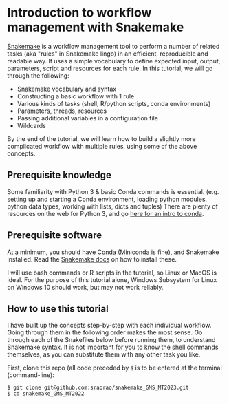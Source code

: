 # Introduction to workflow management with Snakemake

[Snakemake](https://snakemake.readthedocs.io) is a workflow management tool to perform a number of related tasks (aka "rules" in Snakemake lingo) in an 
efficient, reproducible and readable way. It uses a simple vocabulary to define expected input, output, parameters, 
script and resources for each rule. In this tutorial, we will go through the following:

- Snakemake vocabulary and syntax
- Constructing a basic workflow with 1 rule
- Various kinds of tasks (shell, R/python scripts, conda environments)
- Parameters, threads, resources
- Passing additional variables in a configuration file
- Wildcards

By the end of the tutorial, we will learn how to build a slightly more complicated workflow with multiple rules, using 
some of the above concepts. 

## Prerequisite knowledge

Some familiarity with Python 3 & basic Conda commands is essential. (e.g. setting up and starting a Conda environment, 
loading python modules, python data types, working with lists, dicts and tuples) There are plenty of resources on the 
web for Python 3, and go [here for an intro to conda](https://docs.conda.io/projects/conda/en/latest/user-guide/getting-started.html).

## Prerequisite software

At a minimum, you should have Conda (Miniconda is fine), and Snakemake installed. Read the [Snakemake docs](https://snakemake.readthedocs.io/en/v3.10.2/getting_started/installation.html)
on how to install these.

I will use bash commands or R scripts in the tutorial, so Linux or MacOS is ideal. For the purpose of this tutorial 
alone, Windows Subsystem for Linux on Windows 10 should work, but may not work reliably.

## How to use this tutorial
I have built up the concepts step-by-step with each individual workflow. Going through them in the following order makes
the most sense. Go through each of the Snakefiles below before running them, to understand Snakemake syntax.
It is not important for you to know the shell commands themselves, as you can substitute them with any other task you like.

First, clone this repo (all code preceded by `$` is to be entered at the terminal (command-line):
```
$ git clone git@github.com:sraorao/snakemake_GMS_MT2023.git
$ cd snakemake_GMS_MT2022
```
